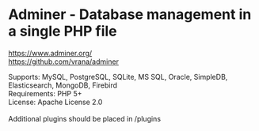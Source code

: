 # Adminer - Database management in a single PHP file
https://www.adminer.org/<br>
https://github.com/vrana/adminer<br>

Supports: MySQL, PostgreSQL, SQLite, MS SQL, Oracle, SimpleDB, Elasticsearch, MongoDB, Firebird<br>
Requirements: PHP 5+<br>
License: Apache License 2.0<br>
<br>
Additional plugins should be placed in /plugins
